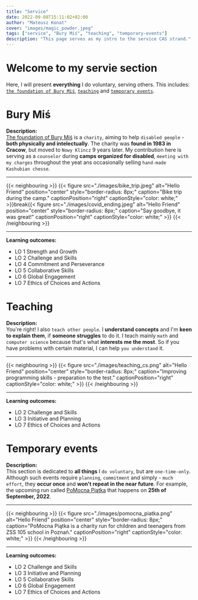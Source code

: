 ```yaml
---
title: "Service"
date: 2022-09-08T15:11:02+02:00
author: "Mateusz Konat"
cover: "images/magic_powder.jpeg"
tags: ["service", "Bury Miś", "teaching", "temporary-events"]
description: "This page serves as my intro to the service CAS strand."
---
```


# Welcome to my servie section
Here, I will present **everything** I do voluntary, serving others. This includes: [`the foundation of Bury Miś`](#bury-miś), [`teaching`](#teaching) and [`temporary events`](#temporary-events).

# Bury Miś
**Description:**<br>
[The foundation of Bury Miś](https://buremisie.org.pl) is a `charity`, aiming to help `disabled people` - **both physically and intelectually**. The charity was **found in 1983 in Cracow**, but moved to `Nowy Klincz` 9 years later. My contribution here is serving as a `counselor` during **camps organized for disabled**, `meeting with my charges` throughout the yeat ans occasionally selling `hand-made Kashubian chesse`.

***
{{< neighbouring >}}
{{< figure src="./images/bike_trip.jpeg" alt="Hello Friend" position="center" style="border-radius: 8px;" caption="Bike trip during the camp." captionPosition="right" captionStyle="color: white;" >}}break{{< figure src="./images/covid_ending.jpeg" alt="Hello Friend" position="center" style="border-radius: 8px;" caption="Say goodbye, it was great!" captionPosition="right" captionStyle="color: white;" >}}
{{< /neighbouring >}}
***

**Learning outcomes:**
- LO 1 Strength and Growth
- LO 2 Challenge and Skills
- LO 4 Commitment and Perseverance
- LO 5 Collaborative Skills
- LO 6 Global Engagement
- LO 7 Ethics of Choices and Actions

# Teaching
**Description:**<br>
You're right! I also `teach other people`. I **understand concepts** and I'm **keen to explain them**, if **someone struggles** to do it. I teach mainly `math` and `computer science` because that's what **interests me the most**. So if you have problems with certain material, I can help `you understand` it.

***
{{< neighbouring >}}
{{< figure src="./images/teaching_cs.png" alt="Hello Friend" position="center" style="border-radius: 8px;" caption="Improving programming skills - preparation to the test." captionPosition="right" captionStyle="color: white;" >}}
{{< /neighbouring >}}
***

**Learning outcomes:**
- LO 2 Challenge and Skills
- LO 3 Initiative and Planning
- LO 7 Ethics of Choices and Actions

# Temporary events
**Description:**<br>
This section is dedicated to **all things** I `do voluntary`, but are `one-time-only`. Although such events require `planning`, `commitment` and simply - `much effort`, they **occur once** and **won't repeat in the near future**. For example, the upcoming run called [PoMocna Piątka](https://www.facebook.com/PoMocnaPiatkaPoznan/) that happens on **25th of September, 2022**.

***
{{< neighbouring >}}
{{< figure src="./images/pomocna_piatka.png" alt="Hello Friend" position="center" style="border-radius: 8px;" caption="PoMocna Piątka is a charity run for children and teenagers from ZSS 105 school in Poznań." captionPosition="right" captionStyle="color: white;" >}}
{{< /neighbouring >}}
***

**Learning outcomes:**
- LO 2 Challenge and Skills
- LO 3 Initiative and Planning
- LO 5 Collaborative Skills
- LO 6 Global Engagement
- LO 7 Ethics of Choices and Actions
